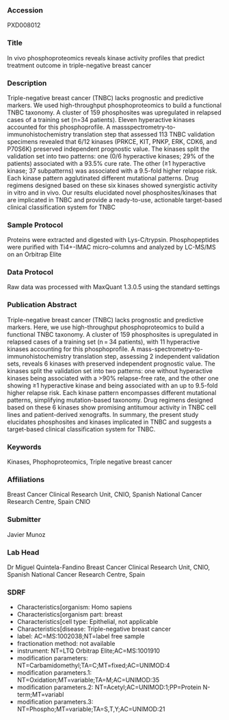 ### Accession
PXD008012

### Title
In vivo phosphoproteomics reveals kinase activity profiles that predict treatment  outcome in triple-negative breast cancer

### Description
Triple-negative  breast  cancer  (TNBC) lacks  prognostic  and  predictive markers.  We  used  high-throughput  phosphoproteomics  to build  a functional TNBC taxonomy.  A  cluster of 159 phosphosites was upregulated in relapsed cases of a training set (n=34  patients).  Eleven  hyperactive  kinases  accounted  for  this  phosphoprofile. A  massspectrometry-to-immunohistochemistry  translation  step  that  assessed  113  TNBC  validation specimens revealed  that 6/12 kinases (PRKCE,  KIT,  PNKP,  ERK, CDK6, and P70S6K) preserved independent prognostic value. The kinases split the validation  set  into  two  patterns:  one  (0/6 hyperactive  kinases;  29%  of  the  patients)  associated  with  a  93.5%  cure  rate.  The  other   (≥1  hyperactive  kinase;  37  subpatterns)  was  associated with  a  9.5-fold  higher relapse  risk.  Each  kinase  pattern  agglutinated  different  mutational  patterns.  Drug  regimens  designed  based  on  these  six  kinases  showed  synergistic  activity  in  vitro  and in  vivo.  Our  results  elucidated  novel  phosphosites/kinases  that  are  implicated  in  TNBC  and  provide  a  ready-to-use,  actionable target-based clinical classification system for TNBC

### Sample Protocol
Proteins were extracted and digested with Lys-C/trypsin. Phosphopeptides were purified with Ti4+-IMAC micro-columns and analyzed by LC-MS/MS on an Orbitrap Elite

### Data Protocol
Raw data was processed with MaxQuant 1.3.0.5 using the standard settings

### Publication Abstract
Triple-negative breast cancer (TNBC) lacks prognostic and predictive markers. Here, we use high-throughput phosphoproteomics to build a functional TNBC taxonomy. A cluster of 159 phosphosites is upregulated in relapsed cases of a training set (n&#x2009;=&#x2009;34 patients), with 11 hyperactive kinases accounting for this phosphoprofile. A mass-spectrometry-to-immunohistochemistry translation step, assessing 2 independent validation sets, reveals 6 kinases with preserved independent prognostic value. The kinases split the validation set into two patterns: one without hyperactive kinases being associated with a &gt;90% relapse-free rate, and the other one showing &#x2265;1 hyperactive kinase and being associated with an up to 9.5-fold higher relapse risk. Each kinase pattern encompasses different mutational patterns, simplifying mutation-based taxonomy. Drug regimens designed based on these 6 kinases show promising antitumour activity in TNBC cell lines and patient-derived xenografts. In summary, the present study elucidates phosphosites and kinases implicated in TNBC and suggests a target-based clinical classification system for TNBC.

### Keywords
Kinases, Phophoproteomics, Triple negative breast cancer

### Affiliations
Breast Cancer Clinical Research Unit, CNIO, Spanish National Cancer Research Centre, Spain
CNIO

### Submitter
Javier Munoz

### Lab Head
Dr Miguel Quintela-Fandino
Breast Cancer Clinical Research Unit, CNIO, Spanish National Cancer Research Centre, Spain


### SDRF
- Characteristics[organism: Homo sapiens
- Characteristics[organism part: breast
- Characteristics[cell type: Epithelial, not applicable
- Characteristics[disease: Triple-negative breast cancer
- label: AC=MS:1002038;NT=label free sample
- fractionation method: not available
- instrument: NT=LTQ Orbitrap Elite;AC=MS:1001910
- modification parameters: NT=Carbamidomethyl;TA=C;MT=fixed;AC=UNIMOD:4
- modification parameters.1: NT=Oxidation;MT=variable;TA=M;AC=UNIMOD:35
- modification parameters.2: NT=Acetyl;AC=UNIMOD:1;PP=Protein N-term;MT=variabl
- modification parameters.3: NT=Phospho;MT=variable;TA=S,T,Y;AC=UNIMOD:21

